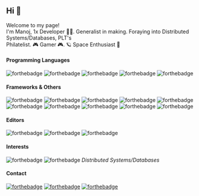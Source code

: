 ## Hi 👋

<!--
**hindenbug/hindenbug** is a ✨ _special_ ✨ repository because its `README.md` (this file) appears on your GitHub profile.
-->
<p>Welcome to my page! </br> 
I'm Manoj, 1x Developer 👨‍💻. Generalist in making. Foraying into Distributed Systems/Databases, PLT's </br> 
Philatelist. 🎮 Gamer 🎮. 🪐 Space Enthusiast 🚀 </br> 
</p>

#### Programming Languages 

![forthebadge](https://img.shields.io/badge/Go-00a7d0?style=for-the-badge&logo=go&logoColor=white)
![forthebadge](https://img.shields.io/badge/Rust-000000?style=for-the-badge&logo=rust&logoColor=white) 
![forthebadge](https://img.shields.io/badge/Elixir-52345f?style=for-the-badge&logo=elixir&logoColor=white)
![forthebadge](https://img.shields.io/badge/Python-3776AB?style=for-the-badge&logo=python&logoColor=white)
![forthebadge](https://img.shields.io/badge/Ruby-CC342D?style=for-the-badge&logo=ruby&logoColor=white)

#### Frameworks & Others

![forthebadge](https://img.shields.io/badge/PostgreSQL-316192?style=for-the-badge&logo=postgresql&logoColor=white) 
![forthebadge](https://img.shields.io/badge/MySQL-4479A1?style=for-the-badge&logo=mysql&logoColor=white)
![forthebadge](https://img.shields.io/badge/MariaDB-003545?style=for-the-badge&logo=mariadb&logoColor=white)
![forthebadge](https://img.shields.io/badge/Git-F05032?style=for-the-badge&logo=git&logoColor=white)
![forthebadge](https://img.shields.io/badge/AWS-232F3E?style=for-the-badge&logo=amazon-aws&logoColor=white)
![forthebadge](https://img.shields.io/badge/terraform-623CE4?style=for-the-badge&logo=terraform&logoColor=white)
![forthebadge](https://img.shields.io/badge/docker-2496ED?style=for-the-badge&logo=docker&logoColor=white)
![forthebadge](https://img.shields.io/badge/Rails-CC0000?style=for-the-badge&logo=ruby-on-rails&logoColor=white)
![forthebadge](https://img.shields.io/badge/Django-092E20?style=for-the-badge&logo=django&logoColor=white)
![forthebadge](https://img.shields.io/badge/linux-FCC624?style=for-the-badge&logo=linux&logoColor=white)

#### Editors
![forthebadge](https://img.shields.io/badge/vim-019733?style=for-the-badge&logo=vim&logoColor=white)
![forthebadge](https://img.shields.io/badge/emacs-7F5AB6?style=for-the-badge&logo=gnu-emacs&logoColor=white)
![forthebadge](https://img.shields.io/badge/VSCode-007ACC?style=for-the-badge&logo=visual-studio-code&logoColor=white)


#### Interests

![forthebadge](https://img.shields.io/badge/--000000?style=for-the-badge&logo=rust&logoColor=white) 
![forthebadge](https://img.shields.io/badge/-00ADD8?style=for-the-badge&logo=go&logoColor=white) 
*Distributed Systems/Databases*

#### Contact

[![forthebadge](https://img.shields.io/badge/twitter-%231DA1F2.svg?&style=for-the-badge&logo=twitter&logoColor=white)](https://twitter.com/_hindenbug) 
[![forthebadge](https://img.shields.io/badge/linkedin-%230077B5.svg?&style=for-the-badge&logo=linkedin&logoColor=white)](https://linkedin.com/manojk27)
[![forthebadge](https://img.shields.io/badge/stack_overflow-FE7A16?style=for-the-badge&logo=stack-overflow&logoColor=white)](https://stackoverflow.com/users/348892/hindenbug)
